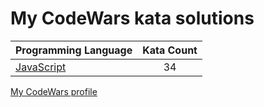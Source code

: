 # My CodeWars kata solutions

|    Programming Language  |    Kata Count  | 
|----------|:-------------:|
| [JavaScript](https://github.com/crabn3bula/programming-problems/tree/master/codewars/javascript) | 34 | 


[My CodeWars profile](https://www.codewars.com/users/crabn3bula)